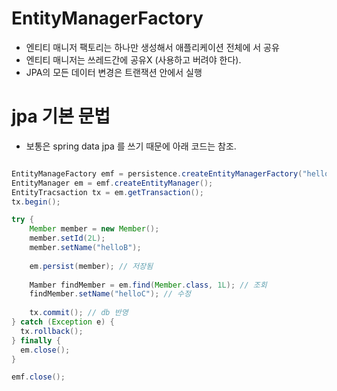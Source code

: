 
# EntityManagerFactory
- 엔티티 매니저 팩토리는 하나만 생성해서 애플리케이션 전체에 서 공유
- 엔티티 매니저는 쓰레드간에 공유X (사용하고 버려야 한다). 
- JPA의 모든 데이터 변경은 트랜잭션 안에서 실행


# jpa 기본 문법 
- 보통은 spring data jpa 를 쓰기 때문에 아래 코드는 참조.
```java

EntityManageFactory emf = persistence.createEntityManagerFactory("hello");
EntityManager em = emf.createEntityManager();
EntityTracsaction tx = em.getTransaction();
tx.begin();

try {
    Member member = new Member();
    member.setId(2L);
    member.setName("helloB");
    
    em.persist(member); // 저장됨
    
    Mamber findMember = em.find(Member.class, 1L); // 조회
    findMember.setName("helloC"); // 수정
    
    tx.commit(); // db 반영
} catch (Exception e) {
  tx.rollback();
} finally {
  em.close();
}

emf.close();


```
